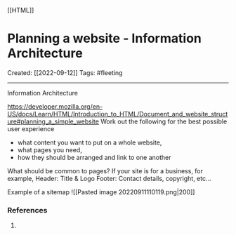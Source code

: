 [[HTML]]

# Planning a website - Information Architecture
Created:  [[2022-09-12]]
Tags: #fleeting 

---
Information Architecture

https://developer.mozilla.org/en-US/docs/Learn/HTML/Introduction_to_HTML/Document_and_website_structure#planning_a_simple_website
Work out the following for the best possible user experience
- what content you want to put on a whole website, 
- what pages you need, 
- how they should be arranged and link to one another 


What should be common to pages?
If your site is for a business, for example, 
Header: Title & Logo
Footer: Contact details, copyright, etc...

Example of a sitemap
![[Pasted image 20220911110119.png|200]]













### References
1. 